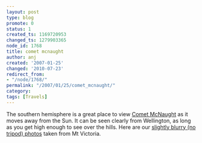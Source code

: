```yaml
---
layout: post
type: blog
promote: 0
status: 1
created_ts: 1169720953
changed_ts: 1279903365
node_id: 1768
title: comet mcnaught
author: anj
created: '2007-01-25'
changed: '2010-07-23'
redirect_from:
- "/node/1768/"
permalink: "/2007/01/25/comet_mcnaught/"
category: 
tags: [Travels]
---
```

The southern hemisphere is a great place to view [Comet McNaught](http://en.wikipedia.org/wiki/Comet_McNaught) as it moves away from the Sun. It can be seen clearly from Wellington, as long as you get high enough to see over the hills.  Here are our [slightly blurry (no tripod) photos](http://anjackson.net/ibgallery/151) taken from Mt Victoria.
<!--break-->
